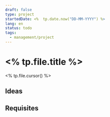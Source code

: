 ```yaml
---
draft: false
type: project
startedDate: <%  tp.date.now("DD-MM-YYYY") %>
lang: en
status: todo
tags:
  - management/project
---
```


# <% tp.file.title %>


<% tp.file.cursor() %>

## Ideas

## Requisites
